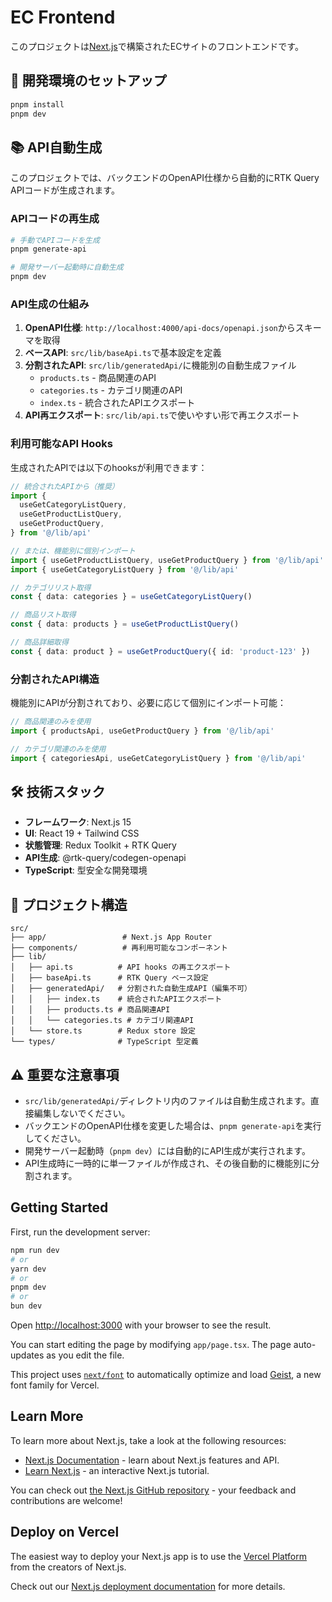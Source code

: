 # EC Frontend

このプロジェクトは[Next.js](https://nextjs.org/)で構築されたECサイトのフロントエンドです。

## 🚀 開発環境のセットアップ

```bash
pnpm install
pnpm dev
```

## 📚 API自動生成

このプロジェクトでは、バックエンドのOpenAPI仕様から自動的にRTK Query APIコードが生成されます。

### APIコードの再生成

```bash
# 手動でAPIコードを生成
pnpm generate-api

# 開発サーバー起動時に自動生成
pnpm dev
```

### API生成の仕組み

1. **OpenAPI仕様**: `http://localhost:4000/api-docs/openapi.json`からスキーマを取得
2. **ベースAPI**: `src/lib/baseApi.ts`で基本設定を定義
3. **分割されたAPI**: `src/lib/generatedApi/`に機能別の自動生成ファイル
   - `products.ts` - 商品関連のAPI
   - `categories.ts` - カテゴリ関連のAPI  
   - `index.ts` - 統合されたAPIエクスポート
4. **API再エクスポート**: `src/lib/api.ts`で使いやすい形で再エクスポート

### 利用可能なAPI Hooks

生成されたAPIでは以下のhooksが利用できます：

```typescript
// 統合されたAPIから（推奨）
import {
  useGetCategoryListQuery,
  useGetProductListQuery,
  useGetProductQuery,
} from '@/lib/api'

// または、機能別に個別インポート
import { useGetProductListQuery, useGetProductQuery } from '@/lib/api'
import { useGetCategoryListQuery } from '@/lib/api'

// カテゴリリスト取得
const { data: categories } = useGetCategoryListQuery()

// 商品リスト取得
const { data: products } = useGetProductListQuery()

// 商品詳細取得
const { data: product } = useGetProductQuery({ id: 'product-123' })
```

### 分割されたAPI構造

機能別にAPIが分割されており、必要に応じて個別にインポート可能：

```typescript
// 商品関連のみを使用
import { productsApi, useGetProductQuery } from '@/lib/api'

// カテゴリ関連のみを使用  
import { categoriesApi, useGetCategoryListQuery } from '@/lib/api'
```

## 🛠 技術スタック

- **フレームワーク**: Next.js 15
- **UI**: React 19 + Tailwind CSS
- **状態管理**: Redux Toolkit + RTK Query
- **API生成**: @rtk-query/codegen-openapi
- **TypeScript**: 型安全な開発環境

## 📁 プロジェクト構造

```
src/
├── app/                 # Next.js App Router
├── components/          # 再利用可能なコンポーネント
├── lib/
│   ├── api.ts          # API hooks の再エクスポート
│   ├── baseApi.ts      # RTK Query ベース設定
│   ├── generatedApi/   # 分割された自動生成API（編集不可）
│   │   ├── index.ts    # 統合されたAPIエクスポート
│   │   ├── products.ts # 商品関連API
│   │   └── categories.ts # カテゴリ関連API
│   └── store.ts        # Redux store 設定
└── types/              # TypeScript 型定義
```

## ⚠️ 重要な注意事項

- `src/lib/generatedApi/`ディレクトリ内のファイルは自動生成されます。直接編集しないでください。
- バックエンドのOpenAPI仕様を変更した場合は、`pnpm generate-api`を実行してください。
- 開発サーバー起動時（`pnpm dev`）には自動的にAPI生成が実行されます。
- API生成時に一時的に単一ファイルが作成され、その後自動的に機能別に分割されます。

## Getting Started

First, run the development server:

```bash
npm run dev
# or
yarn dev
# or
pnpm dev
# or
bun dev
```

Open [http://localhost:3000](http://localhost:3000) with your browser to see the result.

You can start editing the page by modifying `app/page.tsx`. The page auto-updates as you edit the file.

This project uses [`next/font`](https://nextjs.org/docs/app/building-your-application/optimizing/fonts) to automatically optimize and load [Geist](https://vercel.com/font), a new font family for Vercel.

## Learn More

To learn more about Next.js, take a look at the following resources:

- [Next.js Documentation](https://nextjs.org/docs) - learn about Next.js features and API.
- [Learn Next.js](https://nextjs.org/learn) - an interactive Next.js tutorial.

You can check out [the Next.js GitHub repository](https://github.com/vercel/next.js) - your feedback and contributions are welcome!

## Deploy on Vercel

The easiest way to deploy your Next.js app is to use the [Vercel Platform](https://vercel.com/new?utm_medium=default-template&filter=next.js&utm_source=create-next-app&utm_campaign=create-next-app-readme) from the creators of Next.js.

Check out our [Next.js deployment documentation](https://nextjs.org/docs/app/building-your-application/deploying) for more details.
